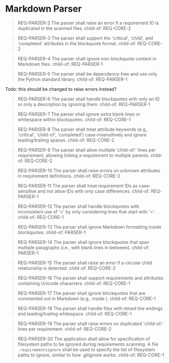 # Markdown Parser

> REQ-PARSER-2
> The parser shall raise an error if a requirement ID is duplicated in the scanned files.
> child-of: REQ-CORE-2

> REQ-PARSER-3
> The parser shall support the 'critical', 'child', and 'completed' attributes in the blockquote format.
> child-of: REQ-CORE-2

> REQ-PARSER-4
> The parser shall ignore non-blockquote content in Markdown files.
> child-of: REQ-PARSER-1

> REQ-PARSER-5
> The parser shall be dependency-free and use only the Python standard library.
> child-of: REQ-PARSER-1

Todo: this should be changed to raise errors instead?

> REQ-PARSER-6
> The parser shall handle blockquotes with only an ID or only a description by ignoring them.
> child-of: REQ-PARSER-1

> REQ-PARSER-7
> The parser shall ignore extra blank lines or whitespace within blockquotes.
> child-of: REQ-CORE-1

> REQ-PARSER-8
> The parser shall treat attribute keywords (e.g., 'critical', 'child-of', 'completed') case-insensitively and ignore leading/trailing spaces.
> child-of: REQ-CORE-2

> REQ-PARSER-9
> The parser shall allow multiple 'child-of:' lines per requirement, allowing linking a requirement to multiple parents.
> child-of: REQ-CORE-2

> REQ-PARSER-10
> The parser shall raise errors on unknown attributes in requirement definitions.
> child-of: REQ-CORE-2

> REQ-PARSER-11
> The parser shall treat requirement IDs as case-sensitive and not allow IDs with only case differences.
> child-of: REQ-PARSER-1

> REQ-PARSER-12
> The parser shall handle blockquotes with inconsistent use of '>' by only considering lines that start with '>'.
> child-of: REQ-CORE-1

> REQ-PARSER-13
> The parser shall ignore Markdown formatting inside blockquotes.
> child-of: PARSER-1

> REQ-PARSER-14
> The parser shall ignore blockquotes that span multiple paragraphs (i.e., with blank lines in between).
> child-of: PARSER-1

> REQ-PARSER-15
> The parser shall raise an error if a circular child relationship is detected.
> child-of: REQ-CORE-2

> REQ-PARSER-16
> The parser shall support requirements and attributes containing Unicode characters.
> child-of: REQ-CORE-1

> REQ-PARSER-17
> The parser shall ignore blockquotes that are commented out in Markdown (e.g., inside <!-- ... -->).
> child-of: REQ-CORE-1

> REQ-PARSER-18
> The parser shall handle files with mixed line endings and leading/trailing whitespace.
> child-of: REQ-CORE-1

> REQ-PARSER-19
> The parser shall raise errors on duplicated 'child-of:' lines per requirement.
> child-of: REQ-CORE-2

> REQ-PARSER-20
> The application shall allow for specification of filesystem paths to be ignored during requirements scanning. A file `.requirementsignore` shall be used to specify the list of filesystem paths to ignore, similar to how .gitignore works.
> child-of: REQ-CORE-1
